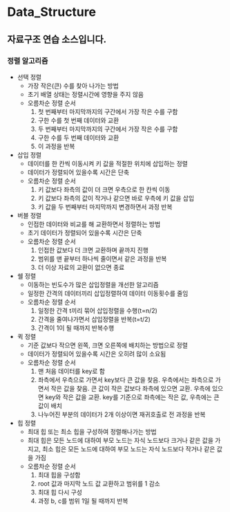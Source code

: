 # Data_Structure
## 자료구조 연습 소스입니다.
### 정렬 알고리즘
+ 선택 정렬
  + 가장 작은(큰) 수를 찾아 나가는 방법
  + 초기 배열 상태는 정렬시간에 영향을 주지 않음
  + 오름차순 정렬 순서
    1. 첫 번째부터 마지막까지의 구간에서 가장 작은 수를 구함
    2. 구한 수를 첫 번째 데이터와 교환
    3. 두 번째부터 마지막까지의 구간에서 가장 작은 수를 구함
    4. 구한 수를 두 번째 데이터와 교환
    5. 이 과정을 반복
+ 삽입 정렬
  + 데이터를 한 칸씩 이동시켜 키 값을 적절한 위치에 삽입하는 정렬
  + 데이터가 정렬되어 있을수록 시간은 단축
  + 오름차순 정렬 순서
    1. 키 값보다 좌측의 값이 더 크면 우측으로 한 칸씩 이동
    2. 키 값보다 좌측의 값이 작거나 같으면 바로 우측에 키 값을 삽입
    3. 키 값을 두 번째부터 마지막까지 변경하면서 과정 반복
+ 버블 정렬
  + 인접한 데이터와 비교를 해 교환하면서 정렬하는 방법
  + 초기 데이터가 정렬되어 있을수록 시간은 단축
  + 오름차순 정렬 순서
    1. 인접한 값보다 더 크면 교환하며 끝까지 진행
    2. 범위를 맨 끝부터 하나씩 줄이면서 같은 과정을 반복
    3. 더 이상 자료의 교환이 없으면 종료
+ 쉘 정렬
  + 이동하는 빈도수가 많은 삽입정렬을 개선한 알고리즘
  + 일정한 간격의 데이터끼리 삽입정렬하여 데이터 이동횟수를 줄임
  + 오름차순 정렬 순서
    1. 일정한 간격 t끼리 묶어 삽입정렬을 수행(t=n/2)
    2. 간격을 줄여나가면서 삽입정렬을 반복(t=t/2)
    3. 간격이 1이 될 때까지 반복수행
+ 퀵 정렬
  + 기준 값보다 작으면 왼쪽, 크면 오른쪽에 배치하는 방법으로 정렬
  + 데이터가 정렬되어 있을수록 시간은 오히려 많이 소요됨
  + 오름차순 정렬 순서
    1. 맨 처음 데이터를 key로 함
    2. 좌측에서 우측으로 가면서 key보다 큰 값을 찾음. 우측에서는 좌측으로 가면서 작은 값을 찾음. 큰 값이 작은 값보다 좌측에 있으면 교환. 우측에 있으면 key와 작은 값을 교환. key를 기준으로 좌측에는 작은 값, 우측에는 큰 값이 배치
    3. 나누어진 부분의 데이터가 2개 이상이면 재귀호출로 전 과정을 반복
+ 힙 정렬
  + 최대 힙 또는 최소 힙을 구성하여 정렬해나가는 방법
  + 최대 힙은 모든 노드에 대하여 부모 노드는 자식 노드보다 크거나 같은 값을 가지고, 최소 힙은 모든 노드에 대하여 부모 노드는 자식 노드보다 작거나 같은 값을 가짐
  + 오름차순 정렬 순서
    1. 최대 힙을 구성함
    2. root 값과 마지막 노드 값 교환하고 범위를 1 감소
    3. 최대 힙 다시 구성
    4. 과정 b, c를 범위 1일 될 때까지 반복
